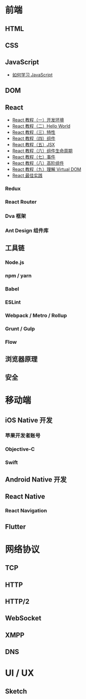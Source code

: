 # 前端
## HTML

## CSS

## JavaScript
- [如何学习 JavaScript]()

## DOM

## React
- [React 教程（一）开发环境]()
- [React 教程（二）Hello World]()
- [React 教程（三）特性]()
- [React 教程（四）组件]()
- [React 教程（五）JSX]()
- [React 教程（六）组件生命周期]()
- [React 教程（七）事件]()
- [React 教程（八）高阶组件]()
- [React 教程（九）理解 Virtual DOM]()
- [React 最佳实践](react-best-practices.md)

### Redux

### React Router

### Dva 框架

### Ant Design 组件库

## 工具链
### Node.js

### npm / yarn

### Babel

### ESLint

### Webpack / Metro / Rollup

### Grunt / Gulp

### Flow

## 浏览器原理

## 安全

# 移动端
## iOS Native 开发
### 苹果开发者账号

### Objective-C

### Swift

## Android Native 开发

## React Native

### React Navigation

## Flutter

# 网络协议
## TCP

## HTTP

## HTTP/2

## WebSocket

## XMPP

## DNS

# UI / UX
## Sketch